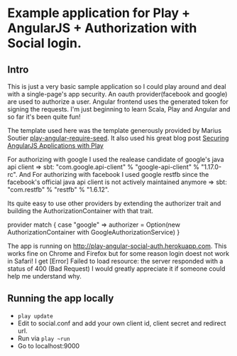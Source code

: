 # Example application for Play + AngularJS + Authorization with Social login.

## Intro

This is just a very basic sample application so I could play around and deal with a single-page's app security.
An oauth provider(facebook and google) are used to authorize a user. Angular frontend uses the generated token for signing the requests. I'm just beginning to learn Scala, Play and Angular and so far it's been quite fun!

The template used here was the template generously provided by Marius Soutier [play-angular-require-seed](https://github.com/mariussoutier/play-angular-require-seed).
It also used his great blog post [Securing AngularJS Applications with Play](http://www.mariussoutier.com/blog/2013/07/14/272/)

For authorizing with google I used the realease candidate of google's java api client => sbt: "com.google.api-client" % "google-api-client" % "1.17.0-rc". And For authorizing with facebook I used google restfb since the facebook's official java api client is not actively maintained anymore => sbt:  "com.restfb" % "restfb" % "1.6.12".


Its quite easy to use other providers by extending the authorizer trait and building the AuthorizationContainer with that trait. 

provider match
{
   case "google" => authorizer = Option(new                			AuthorizationContainer with GoogleAuthorizationService)
}

The app is running on http://play-angular-social-auth.herokuapp.com. This works fine on Chrome and Firefox but for some reason login doest not work in Safari!
I get [Error] Failed to load resource: the server responded with a status of 400 (Bad Request)
I would greatly appreciate it if someone could help me understand why.

## Running the app locally

* `play update`
* Edit to social.conf and add your own client id, client secret and redirect url.
* Run via `play ~run`
* Go to localhost:9000

